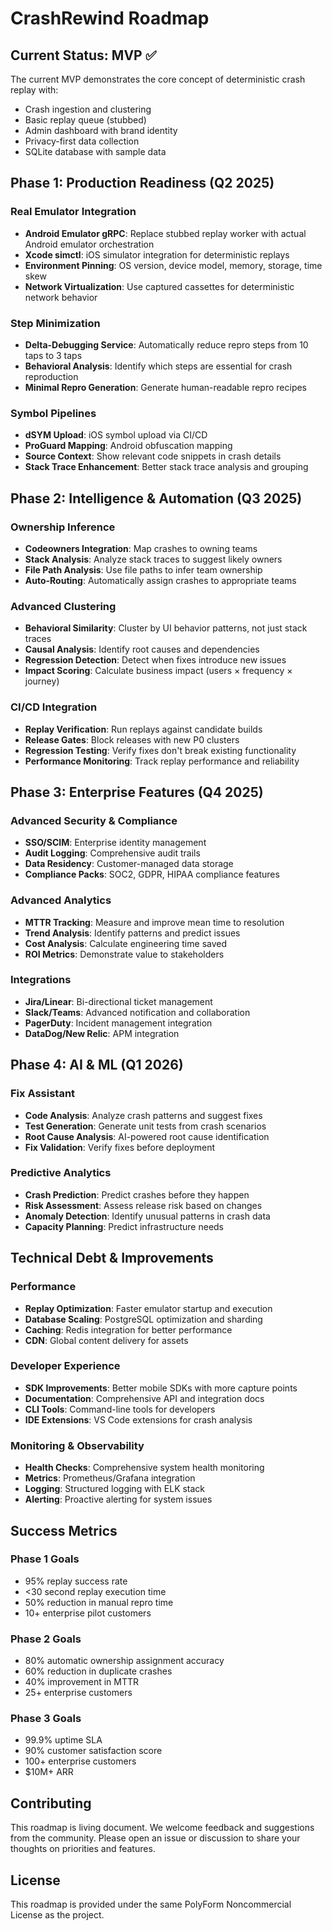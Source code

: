 # CrashRewind Roadmap

## Current Status: MVP ✅

The current MVP demonstrates the core concept of deterministic crash replay with:
- Crash ingestion and clustering
- Basic replay queue (stubbed)
- Admin dashboard with brand identity
- Privacy-first data collection
- SQLite database with sample data

## Phase 1: Production Readiness (Q2 2025)

### Real Emulator Integration
- **Android Emulator gRPC**: Replace stubbed replay worker with actual Android emulator orchestration
- **Xcode simctl**: iOS simulator integration for deterministic replays
- **Environment Pinning**: OS version, device model, memory, storage, time skew
- **Network Virtualization**: Use captured cassettes for deterministic network behavior

### Step Minimization
- **Delta-Debugging Service**: Automatically reduce repro steps from 10 taps to 3 taps
- **Behavioral Analysis**: Identify which steps are essential for crash reproduction
- **Minimal Repro Generation**: Generate human-readable repro recipes

### Symbol Pipelines
- **dSYM Upload**: iOS symbol upload via CI/CD
- **ProGuard Mapping**: Android obfuscation mapping
- **Source Context**: Show relevant code snippets in crash details
- **Stack Trace Enhancement**: Better stack trace analysis and grouping

## Phase 2: Intelligence & Automation (Q3 2025)

### Ownership Inference
- **Codeowners Integration**: Map crashes to owning teams
- **Stack Analysis**: Analyze stack traces to suggest likely owners
- **File Path Analysis**: Use file paths to infer team ownership
- **Auto-Routing**: Automatically assign crashes to appropriate teams

### Advanced Clustering
- **Behavioral Similarity**: Cluster by UI behavior patterns, not just stack traces
- **Causal Analysis**: Identify root causes and dependencies
- **Regression Detection**: Detect when fixes introduce new issues
- **Impact Scoring**: Calculate business impact (users × frequency × journey)

### CI/CD Integration
- **Replay Verification**: Run replays against candidate builds
- **Release Gates**: Block releases with new P0 clusters
- **Regression Testing**: Verify fixes don't break existing functionality
- **Performance Monitoring**: Track replay performance and reliability

## Phase 3: Enterprise Features (Q4 2025)

### Advanced Security & Compliance
- **SSO/SCIM**: Enterprise identity management
- **Audit Logging**: Comprehensive audit trails
- **Data Residency**: Customer-managed data storage
- **Compliance Packs**: SOC2, GDPR, HIPAA compliance features

### Advanced Analytics
- **MTTR Tracking**: Measure and improve mean time to resolution
- **Trend Analysis**: Identify patterns and predict issues
- **Cost Analysis**: Calculate engineering time saved
- **ROI Metrics**: Demonstrate value to stakeholders

### Integrations
- **Jira/Linear**: Bi-directional ticket management
- **Slack/Teams**: Advanced notification and collaboration
- **PagerDuty**: Incident management integration
- **DataDog/New Relic**: APM integration

## Phase 4: AI & ML (Q1 2026)

### Fix Assistant
- **Code Analysis**: Analyze crash patterns and suggest fixes
- **Test Generation**: Generate unit tests from crash scenarios
- **Root Cause Analysis**: AI-powered root cause identification
- **Fix Validation**: Verify fixes before deployment

### Predictive Analytics
- **Crash Prediction**: Predict crashes before they happen
- **Risk Assessment**: Assess release risk based on changes
- **Anomaly Detection**: Identify unusual patterns in crash data
- **Capacity Planning**: Predict infrastructure needs

## Technical Debt & Improvements

### Performance
- **Replay Optimization**: Faster emulator startup and execution
- **Database Scaling**: PostgreSQL optimization and sharding
- **Caching**: Redis integration for better performance
- **CDN**: Global content delivery for assets

### Developer Experience
- **SDK Improvements**: Better mobile SDKs with more capture points
- **Documentation**: Comprehensive API and integration docs
- **CLI Tools**: Command-line tools for developers
- **IDE Extensions**: VS Code extensions for crash analysis

### Monitoring & Observability
- **Health Checks**: Comprehensive system health monitoring
- **Metrics**: Prometheus/Grafana integration
- **Logging**: Structured logging with ELK stack
- **Alerting**: Proactive alerting for system issues

## Success Metrics

### Phase 1 Goals
- 95% replay success rate
- <30 second replay execution time
- 50% reduction in manual repro time
- 10+ enterprise pilot customers

### Phase 2 Goals
- 80% automatic ownership assignment accuracy
- 60% reduction in duplicate crashes
- 40% improvement in MTTR
- 25+ enterprise customers

### Phase 3 Goals
- 99.9% uptime SLA
- 90% customer satisfaction score
- 100+ enterprise customers
- $10M+ ARR

## Contributing

This roadmap is living document. We welcome feedback and suggestions from the community. Please open an issue or discussion to share your thoughts on priorities and features.

## License

This roadmap is provided under the same PolyForm Noncommercial License as the project.
